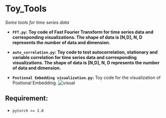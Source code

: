 # Toy_Tools
*Some tools for time series data*

* **`FFT.py`:** **Toy code of Fast Fourier Transform for time series data and corresponding visualizations. The shape of data is **\[N,D\]**, N, D represents the number of data and dimension.**

* **`auto_correlation.py`:** **Toy code to test autocorrelation, stationary and variable correlation for time series data and corresponding visualizations. The shape of data is **\[N,D\]**, N, D represents the number of data and dimension.**

*  **`Postional Embedding visualization.py`:** Toy code for the visualization of Postional Embedding.
  ![visual](https://github.com/YuAn-06/Toy_ToolsCode/blob/main/figs/Postional%20Embedding.jpg)
## Requirement:
* `pytorch >= 1.8`

